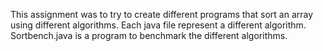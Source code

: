 This assignment was to try to create different programs that sort an array using different algorithms.
Each java file represent a different algorithm. 
Sortbench.java is a program to benchmark the different algorithms.
